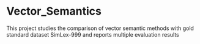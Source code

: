 # Vector_Semantics
This project studies the comparison of vector semantic methods with gold standard dataset SimLex-999 and reports multiple evaluation results

